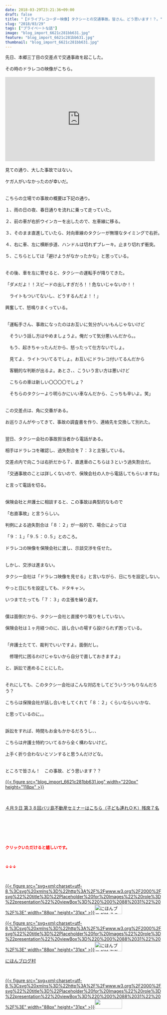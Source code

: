 ```yaml
---
date: 2018-03-29T23:21:36+09:00
draft: false
title: "【ドライブレコーダー映像】タクシーとの交通事故。皆さん、どう思います！？。"
slug: "2018/03/29"
tags: ["プライベートな話"]
image: "blog_import_6621c281bb631.jpg"
feature: "blog_import_6621c281bb631.jpg"
thumbnail: "blog_import_6621c281bb631.jpg"
---
```

先日、本郷三丁目の交差点で交通事故を起こした。<br/><br/>その時のドラレコの映像がこちら。<br/><br/><iframe width="480" height="270" src="https://www.youtube.com/embed/nLea3t2Qack?enablejsapi=1&amp;origin=https%3A%2F%2Fameblo.jp" frameborder="0" allow="autoplay; encrypted-media" allowfullscreen="" data-amb-layout="fill-width" title="動画"></iframe><br/><br/>見ての通り、大した事故ではない。<br/><br/>ケガ人がいなかったのが幸いだ。<br/><br/><br/>こちらの立場での事故の概要は下記の通り。<br/><br/>１、雨の日の夜、春日通りを流れに乗って走っていた。<br/><br/>２、前の車が右折ウインカーを出したので、左車線に移る。<br/><br/>３、そのまま直進していたら、対向車線のタクシーが無理なタイミングで右折。<br/><br/>４、右に車、左に横断歩道、ハンドルは切れずブレーキ。止まり切れず衝突。<br/><br/>５、こちらとしては「避けようがなかったかな」と思っている。<br/><br/><br/>その後、車を左に寄せると、タクシーの運転手が降りてきた。<br/><br/>「ダメだよ！！スピードの出しすぎだろ！！危ないじゃないか！！<br/><br/>　ライトもついてないし、どうするんだよ！！」<br/><br/>興奮して、怒鳴りまくっている。<br/><br/><br/>「運転手さん、事故になったのはお互いに気分がいいもんじゃないけど<br/><br/>　そういう話し方はやめましょうよ。俺だって気分悪いんだから。。<br/><br/>　もう、起きちゃったんだから、怒ったって仕方ないでしょ。<br/><br/>　見てよ、ライトついてるでしょ。お互いにドラレコ付いてるんだから<br/><br/>　客観的な判断が出るよ。あとさ、、こういう言い方は悪いけど<br/><br/>　こちらの車は新しい〇〇〇〇でしょ？　<br/><br/>　そちらのタクシーより明らかにいい車なんだから、こっちも辛いよ。笑」<br/><br/><br/>この交差点は、角に交番がある。<br/><br/>お巡りさんがやってきて、事故の調査書を作り、連絡先を交換して別れた。<br/><br/><br/>翌日、タクシー会社の事故担当者から電話がある。<br/><br/>相手はドラレコを確認し、過失割合を７：３と主張している。<br/><br/>交差点内で向こうは右折だから７、直進車のこちらは３という過失割合だ。<br/><br/>「交通事故のことは詳しくないので、保険会社の人から電話してもらいますね」<br/><br/>と言って電話を切る。<br/><br/><br/>保険会社と弁護士に相談すると、この事故は典型的なもので<br/><br/>「右直事故」と言うらしい。<br/><br/>判例による過失割合は「８：２」が一般的で、場合によっては<br/><br/>「９：１」「９.５：０.５」とのころ。<br/><br/>ドラレコの映像を保険会社に渡し、示談交渉を任せた。<br/><br/><br/>しかし、交渉は進まない。<br/><br/>タクシー会社は「ドラレコ映像を見せる」と言いながら、日にちを設定しない。<br/><br/>やっと日にちを設定しても、ドタキャン。<br/><br/>いつまでたっても「７：３」の主張を繰り返す。<br/><br/><br/>僕は面倒だから、タクシー会社と直接やり取りをしていない。<br/><br/>保険会社は１ヶ月経つのに、話し合いの場すら設けられず困っている。<br/><br/><br/>「弁護士たてて、裁判でいいですよ。面倒だし。<br/><br/>　修理代に困るわけじゃないから自分で直しておきますよ」<br/><br/>と、訴訟で進めることにした。<br/><br/><br/>それにしても、このタクシー会社はこんな対応をしてどういうつもりなんだろう？<br/><br/>こちらは保険会社が話し合いをしてくれて「８：２」くらいならいいかな、<br/><br/>と思っているのに。。<br/><br/><br/>訴訟をすれば、時間もお金もかかるだろうし、、<br/><br/>こちらは弁護士特約ついてるから全く構わないけど。<br/><br/>上手く折り合わないとソンすると思うんだけどな。<br/><br/><br/>ところで皆さん！　この事故、どう思います？？<br/><br/><a href="blog_import_6621c281bb631.jpg">{{< figure src="blog_import_6621c281bb631.jpg" width="220px" height="118px" >}}</a><br/><br/><br/><p><span style="text-decoration: underline;"><a href="iin.co.jp" target="_blank">４月９日 第３８回バリ島不動産セミナーはこちら（子ども連れＯＫ）残席７名</a></span></p><br/><p> </p><br/><p><font color="#ff0000" size="2"><strong>クリックいただけると嬉しいです。</strong></font></p><br/><p><font color="#ff0000" size="2"><strong>↓↓↓</strong></font></p><br/><p><a href="ranking.html?p_cid=01260127" id="&amp;blogmura_banner" target="_blank">{{< figure src="svg+xml;charset=utf-8,%3Csvg%20xmlns%3D%22http%3A%2F%2Fwww.w3.org%2F2000%2Fsvg%22%20title%3D%22Placeholder%20for%20Images%22%20role%3D%22presentation%22%20viewBox%3D%220%200%2088%2031%22%20%2F%3E" width="88px" height="31px" >}}<noscript><img alt="にほんブログ村 その他生活ブログ 不動産投資へ" border="0" height="31" src="https://img-proxy.blog-video.jp/images?url=http%3A%2F%2Flife.blogmura.com%2Fhudousantoushi%2Fimg%2Fhudousantoushi88_31.gif" width="88"></noscript></a><br/><br/><a href="ranking.html?p_cid=01260127" target="_blank">{{< figure src="svg+xml;charset=utf-8,%3Csvg%20xmlns%3D%22http%3A%2F%2Fwww.w3.org%2F2000%2Fsvg%22%20title%3D%22Placeholder%20for%20Images%22%20role%3D%22presentation%22%20viewBox%3D%220%200%2088%2031%22%20%2F%3E" width="88px" height="31px" >}}<noscript><img alt="にほんブログ村 海外生活ブログ バリ島情報へ" border="0" height="31" src="https://img-proxy.blog-video.jp/images?url=http%3A%2F%2Foverseas.blogmura.com%2Fbali%2Fimg%2Fbali88_31.gif" width="88"></noscript></a><br/><br/><a href="ranking.html?p_cid=01260127" target="_blank">にほんブログ村</a></p><br/><p><a href="link.php?1804582" title="人気ブログランキングへ">{{< figure src="svg+xml;charset=utf-8,%3Csvg%20xmlns%3D%22http%3A%2F%2Fwww.w3.org%2F2000%2Fsvg%22%20title%3D%22Placeholder%20for%20Images%22%20role%3D%22presentation%22%20viewBox%3D%220%200%2088%2031%22%20%2F%3E" width="88px" height="31px" >}}<noscript><img border="0" height="31" src="https://blog.with2.net/img/banner/banner_22.gif" width="88"></noscript></a></p><br/><p> </p>

